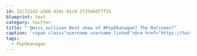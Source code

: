 ```yaml
---
id: 32c72142-a368-414c-81c0-2f25460f7f35
blueprint: text
category: twitter
title: "'@miss_sullivan Best show of #PopOkanagan? The Matinees?"
caption: '<span class="username username_linked">@<a href="https://twitter.com/miss_sullivan" title="Meg Sullivan">miss_sullivan</a></span> Best show of <span class="hashtag hashtag_local">#<a href="http://tweettemp.darylchymko.ca/?tag=popokanagan">PopOkanagan</a>? The Matinees?'
tags:
  - PopOkanagan
---
```

